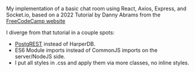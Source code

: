 My implementation of a basic chat room using React, Axios, Express, and Socket.io, based on a 2022 Tutorial by Danny Abrams from the [FreeCodeCamp website](https://www.freecodecamp.org/news/build-a-realtime-chat-app-with-react-express-socketio-and-harperdb/)

I diverge from that tutorial in a couple spots:
* [PostgREST](https://docs.postgrest.org/en/v12/tutorials/tut0.html) instead of HarperDB.
* ES6 Module imports instead of CommonJS imports on the server/NodeJS side.
* I put all styles in .css and apply them via more classes, no inline styles.
